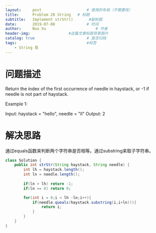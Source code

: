 ```yaml
---
layout:     post   				    # 使用的布局（不需要改）
title:      Problem 28 String	# 标题 
subtitle:   Implement strStr()       #副标题
date:       2019-07-08				# 时间
author:     Nuo Xu 						# 作者
header-img:              	#这篇文章标题背景图片
catalog: true 						# 是否归档
tags:								#标签
    - String 易
---
```

# 问题描述
Return the index of the first occurrence of needle in haystack, or -1 if needle is not part of haystack.

Example 1:

Input: haystack = "hello", needle = "ll"
Output: 2
# 解决思路
通过equals函数来判断两个字符串是否相等。通过substring来取子字符串。
```java
class Solution {
    public int strStr(String haystack, String needle) {
        int lh = haystack.length();
        int ln = needle.length();
        
        if(ln > lh) return -1;
        if(ln == 0) return 0;

        for(int i = 0;i < lh -ln;i++){
            if(needle.queals(haystack.substring(i,i+ln))){
                return i;
            }
        }
    }
}
```
